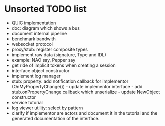 Unsorted TODO list
==================

- QUIC implementation
- doc: diagram which shows a bus
- document internal pipeline
- benchmark bandwith
- websocket protocol
- proxy/stub: register composite types
- implement raw data (signature, Type and IDL)
- example: NAO say, Pepper say
- get ride of implicit tokens when creating a session
- interface object constructor
- implement log manager
- stub: property: add notification callback for implementor (OnMyPropertyChange())
        - update implementor interface
        - add stub.onPropertyChange callback which unserialize
        - update NewObject constructor
- service tutorial
- log viewer utility: select by pattern
- clarify if implementor are actors and document it in the tutorial
  and the generated documentation of the interface.
